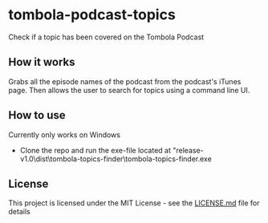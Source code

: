 # tombola-podcast-topics
Check if a topic has been covered on the Tombola Podcast

## How it works
Grabs all the episode names of the podcast from the podcast's iTunes page. Then allows the user to search for topics using a command line UI.

## How to use
Currently only works on Windows
* Clone the repo and run the exe-file located at "release-v1.0\dist\tombola-topics-finder\tombola-topics-finder.exe

## License
This project is licensed under the MIT License - see the [LICENSE.md](LICENSE.md) file for details

